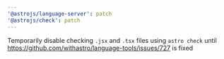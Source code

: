 ```yaml
---
'@astrojs/language-server': patch
'@astrojs/check': patch
---
```


Temporarily disable checking `.jsx` and `.tsx` files using `astro check` until https://github.com/withastro/language-tools/issues/727 is fixed
